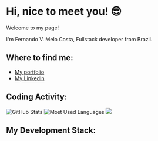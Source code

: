 # Hi, nice to meet you! 😎

Welcome to my page!

I'm Fernando V. Melo Costa, Fullstack developer from Brazil. 

## Where to find me:

- [My portfolio](https://www.fernandomelocosta.com.br)
- [My LinkedIn](https://www.linkedin.com/in/fernando-vasconcelos-melo-costa-725726231/)

## Coding Activity:

![GitHub Stats](https://github-readme-stats.vercel.app/api?username=F3rn4nd0o&show_icons=true&theme=react)
![Most Used Languages](https://github-readme-stats.vercel.app/api/top-langs/?username=F3rn4nd0o&layout=compact&theme=react)
![](https://github-readme-streak-stats.herokuapp.com/?user=F3rn4nd0o&theme=react)

## My Development Stack:
<!--
**F3rn4nd0o/F3rn4nd0o** is a ✨ _special_ ✨ repository because its `README.md` (this file) appears on your GitHub profile.

Here are some ideas to get you started:

- 🔭 I’m currently working on ...
- 🌱 I’m currently learning ...
- 👯 I’m looking to collaborate on ...
- 🤔 I’m looking for help with ...
- 💬 Ask me about ...
- 📫 How to reach me: ...
- 😄 Pronouns: ...
- ⚡ Fun fact: ...
-->

